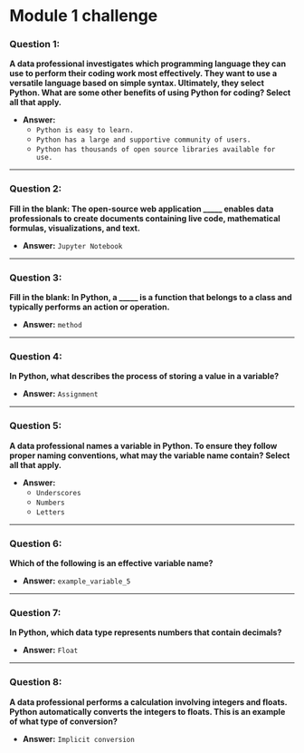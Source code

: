 # Module 1 challenge

### Question 1:
**A data professional investigates which programming language they can use to perform their coding work most effectively. They want to use a versatile language based on simple syntax. Ultimately, they select Python. What are some other benefits of using Python for coding? Select all that apply.**

- **Answer:** 
  - `Python is easy to learn.`
  - `Python has a large and supportive community of users.`
  - `Python has thousands of open source libraries available for use.`

---

### Question 2:
**Fill in the blank: The open-source web application _____ enables data professionals to create documents containing live code, mathematical formulas, visualizations, and text.**

- **Answer:** `Jupyter Notebook`

---

### Question 3:
**Fill in the blank: In Python, a _____ is a function that belongs to a class and typically performs an action or operation.**

- **Answer:** `method`

---

### Question 4:
**In Python, what describes the process of storing a value in a variable?**

- **Answer:** `Assignment`

---

### Question 5:
**A data professional names a variable in Python. To ensure they follow proper naming conventions, what may the variable name contain? Select all that apply.**

- **Answer:** 
  - `Underscores`
  - `Numbers`
  - `Letters`

---

### Question 6:
**Which of the following is an effective variable name?**

- **Answer:** `example_variable_5`

---

### Question 7:
**In Python, which data type represents numbers that contain decimals?**

- **Answer:** `Float`

---

### Question 8:
**A data professional performs a calculation involving integers and floats. Python automatically converts the integers to floats. This is an example of what type of conversion?**

- **Answer:** `Implicit conversion`
